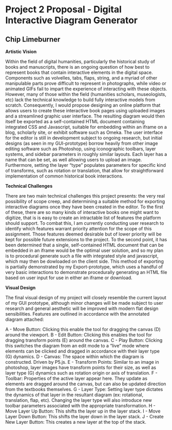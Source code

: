 # Project 2 Proposal - Digital Interactive Diagram Generator

## Chip Limeburner

**Artistic Vision**

Within the field of digital humanities, particularly the historical study of books and manuscripts, there is an ongoing question of how best to represent books that contain interactive elements in the digital space. Components such as volvelles, tabs, flaps, string, and a myriad of other manipulable parts prove difficult to represent in photographs, while video or animated GIFs fail to impart the experience of interacting with these objects. However, many of those within the field (humanities scholars, museologists, etc) lack the technical knowledge to build fully interactive models from scratch. Consequently, I would propose designing an online platform that allows users to create these interactive book pages using uploaded images and a streamlined graphic user interface. The resulting diagram would then itself be exported as a self-contained HTML document containing integrated CSS and Javascript, suitable for embedding within an iframe on a blog, scholarly site, or exhibit software such as Omeka. The user interface for the editor is still in development subject to ongoing research, but initial designs (as seen in my GUI-prototype) borrow heavily from other image editing software such as Photoshop, using iconographic toolbars, layer systems, and sidebar parameters in roughly similar layouts. Each layer has a name that can be set, as well allowing users to upload an image. Furthermore, setting the layer “type” populates parameters for specific kind of transforms, such as rotation or translation, that allow for straightforward implementation of common historical book interactions.

**Technical Challenges**

There are two main technical challenges this project presents: the very real possibility of scope creep, and determining a suitable method for exporting interactive diagrams once they have been created in the editor. To the first of these, there are so many kinds of interactive books one might want to digitize, that is is easy to create an intractable list of features the platform should support. To combat this, I am currently conducting user research to identify which features warrant priority attention for the scope of this assignment. Those features deemed desirable but of lower priority will be kept for possible future extensions to the project. To the second point, it has been determined that a single, self-contained HTML document that can be embedded in an iframe would be the optimal user solution, and so my plan is to procedural generate such a file with integrated style and javascript, which may then be dowloaded on the client side. This method of exporting is partially demonstrated by my Export-prototype, which uses a handful of very basic interactions to demonstrate procedurally generating an HTML file based on user input for use in either an iframe or download.

**Visual Design**

The final visual design of my project will closely resemble the current layout of my GUI prototype, although minor changes will be made subject to user research and general aesthetic will be improved with modern flat design sensibilities. Features are outlined in accordance with the annotated diagram attached:


A - Move Button: Clicking this enable the tool for dragging the canvas (D) around the viewport.
B - Edit Button: Clicking this enables the tool for dragging transform points (E) around the canvas.
C - Play Button: Clicking this switches the diagram from an edit mode to a “live” mode where elements can be clicked and dragged in accordance with their layer type (G) dynamics.
D - Canvas: The space within which the diagram is constructed. Driven by P5.js.
E - Transform Points: Similar to an image in photoshop, layer images have transform points for their size, as well as layer type (G) dynamics such as rotation origin or axis of translation.
F - Toolbar: Properties of the active layer appear here. They update as elements are dragged around the canvas, but can also be updated direction from the textbooks themselves.
G - Layer Type: Setting layer type dictates the dynamics of that layer in the resultant diagram (ex: rotational, translation, flap, etc). Changing the layer type will also introduce new toolbar parameters associated with the appropriate transformation.
H - Move Layer Up Button: This shifts the layer up in the layer stack.
I - Move Layer Down Button: This shifts the layer down in the layer stack.
J - Create New Layer Button: This creates a new layer at the top of the stack.
